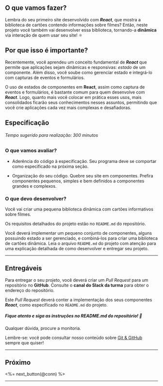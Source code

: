 ## O que vamos fazer?

Lembra do seu primeiro site desenvolvido com ***React***, que mostra a biblioteca de cartões contendo informações sobre filmes? Então, neste projeto você também vai desenvolver essa biblioteca, tornando-a **dinâmica** via interação de quem usar seu site! ⚛️

## Por que isso é importante?

Recentemente, você aprendeu um conceito fundamental de ***React*** que permite que aplicações sejam dinâmicas e responsivas: *estado* de um componente. Além disso, você soube como gerenciar estado e integrá-lo com capturas de eventos e formulários.

O uso de estados de componentes em **React**, assim como captura de eventos e formulários, é bastante comum para quem desenvolve com ***React***. Logo, quanto mais você colocar em prática esses usos, mais consolidados ficarão seus conhecimentos nesses assuntos, permitindo que você crie aplicações cada vez mais complexas e desafiadoras.

## Especificação

###### Tempo sugerido para realização: 300 minutos

### O que vamos avaliar?

* Aderência do código à especificação. Seu programa deve se comportar como especificado na próxima seção.

* Organização do seu código. Quebre seu site em componentes. Prefira componentes pequenos, simples e bem definidos a componentes grandes e complexos.

### O que devo desenvolver?

Você vai criar uma pequena biblioteca dinâmica com cartões informativos sobre filmes.

Os requisitos detalhados do projeto estão no `README.md` do repositório.

Você deverá implementar um pequeno conjunto de componentes, alguns possuindo estado a ser gerenciado, e combiná-los para criar uma biblioteca de cartões dinâmica. Leia o arquivo `README.md` do projeto com atenção para uma explicação detalhada de como desenvolver e entregar seu projeto.

---

## Entregáveis

Para entregar o seu projeto, você deverá criar um _Pull Request_ para um repositório no **GitHub**. Consulte o **canal do Slack da turma** para obter o endereço do repositório.

Este _Pull Request_ deverá conter a implementação dos seus componentes ***React***, como especificado no `README.md` do projeto.

##### Fique atento e siga as instruções no README.md do repositório! 🥺

Qualquer dúvida, procure a monitoria.

Lembre-se: você pode consultar nosso conteúdo sobre [Git & GitHub](/fundamentals/git) sempre que quiser!

---

## Próximo

<%= next_button(@conn) %>

---
